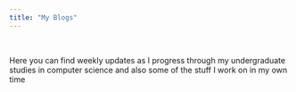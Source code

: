 ```yaml
---
title: "My Blogs"
---
```


<br>

Here you can find weekly updates as I progress through my undergraduate studies in computer science and also some of the stuff I work on in my own time